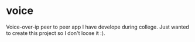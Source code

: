 voice
=====

Voice-over-ip peer to peer app I have develope during college. Just wanted to create this project so I don't loose it :).
